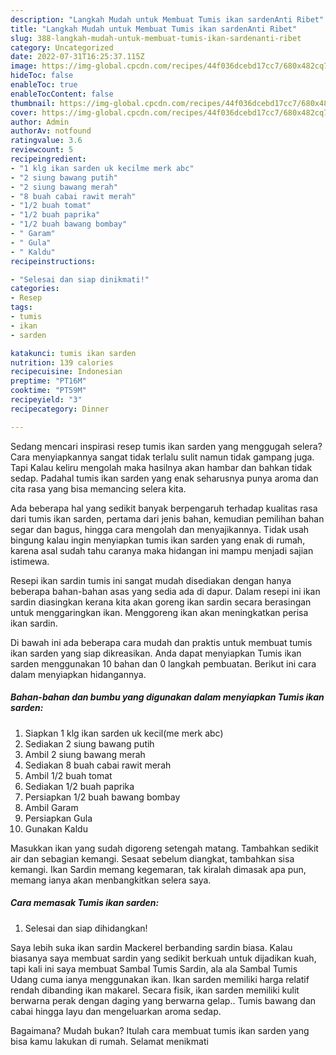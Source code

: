 ```yaml
---
description: "Langkah Mudah untuk Membuat Tumis ikan sardenAnti Ribet"
title: "Langkah Mudah untuk Membuat Tumis ikan sardenAnti Ribet"
slug: 388-langkah-mudah-untuk-membuat-tumis-ikan-sardenanti-ribet
category: Uncategorized
date: 2022-07-31T16:25:37.115Z
image: https://img-global.cpcdn.com/recipes/44f036dcebd17cc7/680x482cq70/tumis-ikan-sarden-foto-resep-utama.jpg
hideToc: false
enableToc: true
enableTocContent: false
thumbnail: https://img-global.cpcdn.com/recipes/44f036dcebd17cc7/680x482cq70/tumis-ikan-sarden-foto-resep-utama.jpg
cover: https://img-global.cpcdn.com/recipes/44f036dcebd17cc7/680x482cq70/tumis-ikan-sarden-foto-resep-utama.jpg
author: Admin
authorAv: notfound
ratingvalue: 3.6
reviewcount: 5
recipeingredient:
- "1 klg ikan sarden uk kecilme merk abc"
- "2 siung bawang putih"
- "2 siung bawang merah"
- "8 buah cabai rawit merah"
- "1/2 buah tomat"
- "1/2 buah paprika"
- "1/2 buah bawang bombay"
- " Garam"
- " Gula"
- " Kaldu"
recipeinstructions:

- "Selesai dan siap dinikmati!"
categories:
- Resep
tags:
- tumis
- ikan
- sarden

katakunci: tumis ikan sarden 
nutrition: 139 calories
recipecuisine: Indonesian
preptime: "PT16M"
cooktime: "PT59M"
recipeyield: "3"
recipecategory: Dinner

---
```



Sedang mencari inspirasi resep tumis ikan sarden yang menggugah selera? Cara menyiapkannya sangat tidak terlalu sulit namun tidak gampang juga. Tapi Kalau keliru mengolah maka hasilnya akan hambar dan bahkan tidak sedap. Padahal tumis ikan sarden yang enak seharusnya punya aroma dan cita rasa yang bisa memancing selera kita.


Ada beberapa hal yang sedikit banyak berpengaruh terhadap kualitas rasa dari tumis ikan sarden, pertama dari jenis bahan, kemudian pemilihan bahan segar dan bagus, hingga cara mengolah dan menyajikannya. Tidak usah bingung kalau ingin menyiapkan tumis ikan sarden yang enak di rumah, karena asal sudah tahu caranya maka hidangan ini mampu menjadi sajian istimewa.

Resepi ikan sardin tumis ini sangat mudah disediakan dengan hanya beberapa bahan-bahan asas yang sedia ada di dapur. Dalam resepi ini ikan sardin diasingkan kerana kita akan goreng ikan sardin secara berasingan untuk menggaringkan ikan. Menggoreng ikan akan meningkatkan perisa ikan sardin.


Di bawah ini ada beberapa cara mudah dan praktis untuk membuat tumis ikan sarden yang siap dikreasikan. Anda dapat menyiapkan Tumis ikan sarden menggunakan 10 bahan dan 0 langkah pembuatan. Berikut ini cara dalam menyiapkan hidangannya.

<!--inarticleads1-->

##### Bahan-bahan dan bumbu yang digunakan dalam menyiapkan Tumis ikan sarden:

1. Siapkan 1 klg ikan sarden uk kecil(me merk abc)
1. Sediakan 2 siung bawang putih
1. Ambil 2 siung bawang merah
1. Sediakan 8 buah cabai rawit merah
1. Ambil 1/2 buah tomat
1. Sediakan 1/2 buah paprika
1. Persiapkan 1/2 buah bawang bombay
1. Ambil  Garam
1. Persiapkan  Gula
1. Gunakan  Kaldu


Masukkan ikan yang sudah digoreng setengah matang. Tambahkan sedikit air dan sebagian kemangi. Sesaat sebelum diangkat, tambahkan sisa kemangi. Ikan Sardin memang kegemaran, tak kiralah dimasak apa pun, memang ianya akan menbangkitkan selera saya. 

<!--inarticleads2-->

##### Cara memasak Tumis ikan sarden:


1. Selesai dan siap dihidangkan!

Saya lebih suka ikan sardin Mackerel berbanding sardin biasa. Kalau biasanya saya membuat sardin yang sedikit berkuah untuk dijadikan kuah, tapi kali ini saya membuat Sambal Tumis Sardin, ala ala Sambal Tumis Udang cuma ianya menggunakan ikan. Ikan sarden memiliki harga relatif rendah dibanding ikan makarel. Secara fisik, ikan sarden memiliki kulit berwarna perak dengan daging yang berwarna gelap.. Tumis bawang dan cabai hingga layu dan mengeluarkan aroma sedap. 

Bagaimana? Mudah bukan? Itulah cara membuat tumis ikan sarden yang bisa kamu lakukan di rumah. Selamat menikmati
